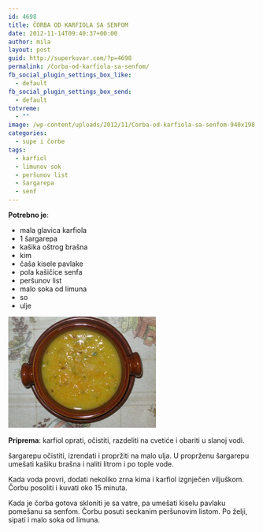 ```yaml
---
id: 4698
title: ČORBA OD KARFIOLA SA SENFOM
date: 2012-11-14T09:40:37+00:00
author: mila
layout: post
guid: http://superkuvar.com/?p=4698
permalink: /čorba-od-karfiola-sa-senfom/
fb_social_plugin_settings_box_like:
  - default
fb_social_plugin_settings_box_send:
  - default
totvreme:
  - ""
image: /wp-content/uploads/2012/11/Corba-od-karfiola-sa-senfom-940x198.jpg
categories:
  - supe i čorbe
tags:
  - karfiol
  - limunov sok
  - peršunov list
  - šargarepa
  - senf
---
```

**Potrebno je**:

  * mala glavica karfiola
  * 1 šargarepa
  * kašika oštrog brašna
  * kim
  * čaša kisele pavlake
  * pola kašičice senfa
  * peršunov list
  * malo soka od limuna
  * so
  * ulje

<img class="alignnone size-medium wp-image-4699" title="Corba od karfiola sa senfom" src="/wp-content/uploads/2012/11/Corba-od-karfiola-sa-senfom-300x225.jpg" alt="" width="300" height="225" /> 

**Priprema**: karfiol oprati, očistiti, razdeliti na cvetiće i obariti u slanoj vodi.

šargarepu očistiti, izrendati i propržiti na malo ulja. U proprženu šargarepu umešati kašiku brašna i naliti litrom i po tople vode.

Kada voda provri, dodati nekoliko zrna kima i karfiol izgnječen viljuškom. Čorbu posoliti i kuvati oko 15 minuta.

Kada je čorba gotova skloniti je sa vatre, pa umešati kiselu pavlaku pomešanu sa senfom. Čorbu posuti seckanim peršunovim listom. Po želji, sipati i malo soka od limuna.